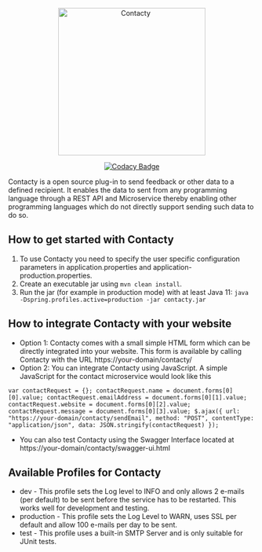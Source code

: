 <p align="center">
<img src="https://www.davelee.de/common/assets/img/portfolio/contacty-logo.png" alt="Contacty" width="300" height="300">
</p>

<p align=center><a href="https://app.codacy.com/manual/dave_33/contact-microservice?utm_source=github.com&utm_medium=referral&utm_content=daveajlee/contact-microservice&utm_campaign=Badge_Grade_Dashboard"><img src="https://api.codacy.com/project/badge/Grade/c6966f0291de4fada794ac4d7b32dedf" alt="Codacy Badge"> </a>
</p>

Contacty is a open source plug-in to send feedback or other data to a defined recipient. It enables the data to sent from any programming language through a REST API and Microservice thereby enabling other programming languages which do not directly support sending such data to do so.

## How to get started with Contacty

1.  To use Contacty you need to specify the user specific configuration parameters in application.properties and application-production.properties.
2.  Create an executable jar using `mvn clean install`.
3.  Run the jar (for example in production mode) with at least Java 11: `java -Dspring.profiles.active=production -jar contacty.jar`

## How to integrate Contacty with your website
*    Option 1: Contacty comes with a small simple HTML form which can be directly integrated into your website. This form is available by calling Contacty with the URL https://your-domain/contacty/
*    Option 2: You can integrate Contacty using JavaScript. A simple JavaScript for the contact microservice would look like this

`var contactRequest = {};
contactRequest.name = document.forms[0][0].value;
contactRequest.emailAddress = document.forms[0][1].value;
contactRequest.website = document.forms[0][2].value;
contactRequest.message = document.forms[0][3].value;
$.ajax({
     url: "https://your-domain/contacty/sendEmail",
     method: "POST",
     contentType: "application/json",
     data: JSON.stringify(contactRequest)
});`

*  You can also test Contacty using the Swagger Interface located at https://your-domain/contacty/swagger-ui.html

## Available Profiles for Contacty
*    dev - This profile sets the Log level to INFO and only allows 2 e-mails (per default) to be sent before the service has to be restarted. This works well for development and testing.
*    production - This profile sets the Log Level to WARN, uses SSL per default and allow 100 e-mails per day to be sent.
*    test - This profile uses a built-in SMTP Server and is only suitable for JUnit tests.
